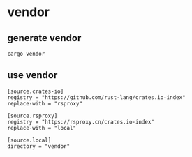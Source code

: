 # vendor

## generate vendor
```
cargo vendor
```

## use vendor
```
[source.crates-io]
registry = "https://github.com/rust-lang/crates.io-index"
replace-with = "rsproxy"

[source.rsproxy]
registry = "https://rsproxy.cn/crates.io-index"
replace-with = "local"

[source.local]
directory = "vendor"
```

